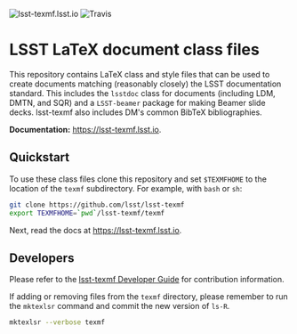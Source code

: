 ![lsst-texmf.lsst.io](https://img.shields.io/badge/lsst--texmf-lsst.io-blue.svg "Documentaton") ![Travis](https://img.shields.io/travis/lsst/lsst-texmf/master.svg "Build status")

# LSST LaTeX document class files

This repository contains LaTeX class and style files that can be used to create documents matching (reasonably closely) the LSST documentation standard.
This includes the `lsstdoc` class for documents (including LDM, DMTN, and SQR) and a `LSST-beamer` package for making Beamer slide decks.
lsst-texmf also includes DM's common BibTeX bibliographies.

**Documentation:** https://lsst-texmf.lsst.io.

## Quickstart

To use these class files clone this repository and set `$TEXMFHOME` to the location of the `texmf` subdirectory.
For example, with `bash` or `sh`:

```bash
git clone https://github.com/lsst/lsst-texmf
export TEXMFHOME=`pwd`/lsst-texmf/texmf
```

Next, read the docs at https://lsst-texmf.lsst.io.

## Developers

Please refer to the [lsst-texmf Developer Guide](https://lsst-texmf.lsst.io/developer.html) for contribution information.

If adding or removing files from the `texmf` directory, please remember to run the `mktexlsr` command and commit the new version of `ls-R`.

```bash
mktexlsr --verbose texmf
```
